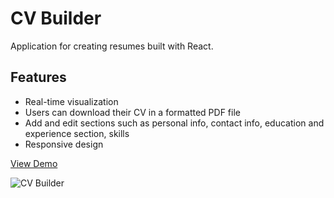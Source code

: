 # CV Builder

Application for creating resumes built with React.

## Features

- Real-time visualization
- Users can download their CV in a formatted PDF file
- Add and edit sections such as personal info, contact info, education and experience section, skills
- Responsive design

[View Demo](https://jade-gumdrop-ae72b5.netlify.app/)

![CV Builder](https://i.imgur.com/vSI9tBL.png)

